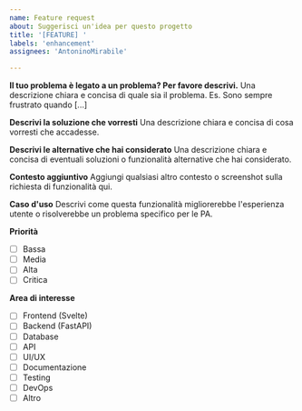 ```yaml
---
name: Feature request
about: Suggerisci un'idea per questo progetto
title: '[FEATURE] '
labels: 'enhancement'
assignees: 'AntoninoMirabile'

---
```


**Il tuo problema è legato a un problema? Per favore descrivi.**
Una descrizione chiara e concisa di quale sia il problema. Es. Sono sempre frustrato quando [...]

**Descrivi la soluzione che vorresti**
Una descrizione chiara e concisa di cosa vorresti che accadesse.

**Descrivi le alternative che hai considerato**
Una descrizione chiara e concisa di eventuali soluzioni o funzionalità alternative che hai considerato.

**Contesto aggiuntivo**
Aggiungi qualsiasi altro contesto o screenshot sulla richiesta di funzionalità qui.

**Caso d'uso**
Descrivi come questa funzionalità migliorerebbe l'esperienza utente o risolverebbe un problema specifico per le PA.

**Priorità**
- [ ] Bassa
- [ ] Media  
- [ ] Alta
- [ ] Critica

**Area di interesse**
- [ ] Frontend (Svelte)
- [ ] Backend (FastAPI)
- [ ] Database
- [ ] API
- [ ] UI/UX
- [ ] Documentazione
- [ ] Testing
- [ ] DevOps
- [ ] Altro 
